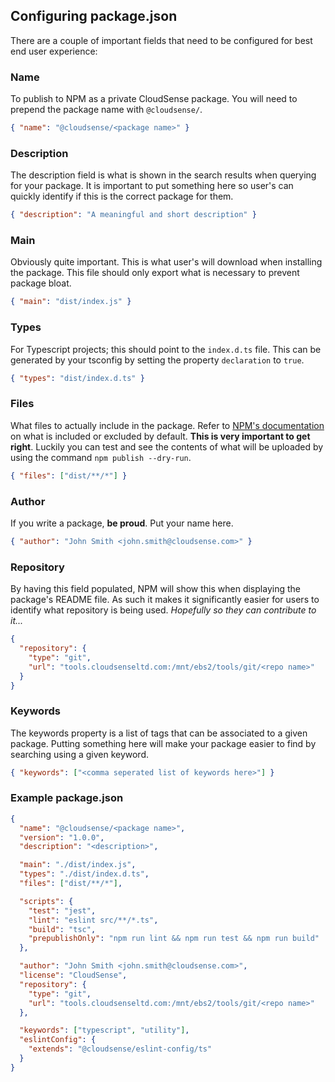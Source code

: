 ## Configuring package.json

There are a couple of important fields that need to be configured for best end user experience:

### Name

To publish to NPM as a private CloudSense package. You will need to prepend the package name with `@cloudsense/`.

```json
{ "name": "@cloudsense/<package name>" }
```

### Description

The description field is what is shown in the search results when querying for your package. It is important to put something here so user's can quickly identify if this is the correct package for them.

```json
{ "description": "A meaningful and short description" }
```

### Main

Obviously quite important. This is what user's will download when installing the package. This file should only export what is necessary to prevent package bloat.

```json
{ "main": "dist/index.js" }
```

### Types

For Typescript projects; this should point to the `index.d.ts` file. This can be generated by your tsconfig by setting the property `declaration` to `true`.

```json
{ "types": "dist/index.d.ts" }
```

### Files

What files to actually include in the package. Refer to [NPM's documentation](https://docs.npmjs.com/files/package.json#files) on what is included or excluded by default. **This is very important to get right**. Luckily you can test and see the contents of what will be uploaded by using the command `npm publish --dry-run`.

```json
{ "files": ["dist/**/*"] }
```

### Author

If you write a package, **be proud**. Put your name here.

```json
{ "author": "John Smith <john.smith@cloudsense.com>" }
```

### Repository

By having this field populated, NPM will show this when displaying the package's README file. As such it makes it significantly easier for users to identify what repository is being used. _Hopefully so they can contribute to it..._

```json
{
  "repository": {
    "type": "git",
    "url": "tools.cloudsenseltd.com:/mnt/ebs2/tools/git/<repo name>"
  }
}
```

### Keywords

The keywords property is a list of tags that can be associated to a given package. Putting something here will make your package easier to find by searching using a given keyword.

```json
{ "keywords": ["<comma seperated list of keywords here>"] }
```

### Example package.json

```json
{
  "name": "@cloudsense/<package name>",
  "version": "1.0.0",
  "description": "<description>",

  "main": "./dist/index.js",
  "types": "./dist/index.d.ts",
  "files": ["dist/**/*"],

  "scripts": {
    "test": "jest",
    "lint": "eslint src/**/*.ts",
    "build": "tsc",
    "prepublishOnly": "npm run lint && npm run test && npm run build"
  },

  "author": "John Smith <john.smith@cloudsense.com>",
  "license": "CloudSense",
  "repository": {
    "type": "git",
    "url": "tools.cloudsenseltd.com:/mnt/ebs2/tools/git/<repo name>"
  },

  "keywords": ["typescript", "utility"],
  "eslintConfig": {
    "extends": "@cloudsense/eslint-config/ts"
  }
}
```
